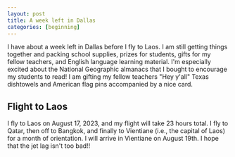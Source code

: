 ```yaml
---
layout: post
title: A week left in Dallas
categories: [beginning]
---
```


I have about a week left in Dallas before I fly to Laos. I am still getting things together and packing school supplies, prizes for students, gifts for my fellow teachers, and English language learning material. I'm especially excited about the National Geographic almanacs that I bought to encourage my students to read! I am gifting my fellow teachers "Hey y'all" Texas dishtowels and American flag pins accompanied by a nice card. 

## Flight to Laos

I fly to Laos on August 17, 2023, and my flight will take 23 hours total. I fly to Qatar, then off to Bangkok, and finally to Vientiane (i.e., the capital of Laos) for a month of orientation. I will arrive in Vientiane on August 19th. I hope that the jet lag isn't too bad!! 




<!--can google markdown for more information-->

